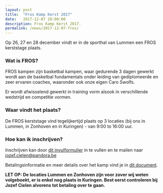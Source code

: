 ```yaml
---
layout: post
title:  "Fros Kamp Kerst 2017"
date:   2017-12-07 20:00:00
description: Fros Kamp Kerst 2017.
permalink: /news/2017-12-07-fros/
---
```


Op 26, 27 en 28 december vindt er in de sporthal van Lummen een FROS kerststage plaats.

### Wat is FROS?

FROS kampen zijn basketbal kampen, waar gedurende 3 dagen gewerkt wordt aan de basketbal fundamentals onder leiding van gediplomeerde en zeer ervaren coaches, waaronder ook onze eigen Caro Swolfs. 

Er wordt afwisselend gewerkt in training vorm alsook in verschillende wedstrijd en competitie vormen.

### Waar vindt het plaats?

De FROS kerststage vind tegelijkertijd plaats op 3 locaties (bij ons in Lummen, in Zonhoven en in Kuringen) - van 9:00 to 16:00 uur.

### Hoe kan ik inschrijven?

Inschrijven kan door [dit invulformulier](/news/downloads/fros_2017_inschrijving.doc) in te vullen en te mailen naar [jozef.cielen@pandora.be](mailto:jozef.cielen@pandora.be)

Betalingsinformatie en meer details over het kamp vind je in [dit document](/news/download/fros_2017_annex.doc).

**LET OP: De locaties Lummen en Zonhoven zijn voor zover wij weten volgeboekt, er is enkel nog plaats in Kuringen. Best eerst controleren bij Jozef Cielen alvorens tot betaling over te gaan.**
